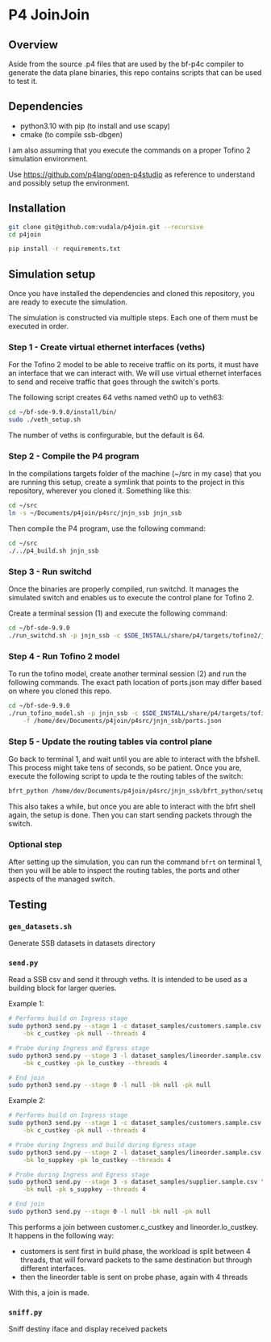 # P4 JoinJoin

## Overview 

Aside from the source .p4 files that are used by the bf-p4c compiler to generate
the data plane binaries, this repo contains scripts that can be used to test it.

## Dependencies
- python3.10 with pip (to install and use scapy)
- cmake (to compile ssb-dbgen)

I am also assuming that you execute the commands on a proper Tofino 2 simulation
environment.

Use https://github.com/p4lang/open-p4studio as reference to understand and
possibly setup the environment.

## Installation 
```bash
git clone git@github.com:vudala/p4join.git --recursive
cd p4join

pip install -r requirements.txt
```

## Simulation setup

Once you have installed the dependencies and cloned this repository, you are
ready to execute the simulation.

The simulation is constructed via multiple steps. Each one of them must be 
executed in order.


### Step 1 - Create virtual ethernet interfaces (veths)

For the Tofino 2 model to be able to receive traffic on its ports, it must have
an interface that we can interact with. We will use virtual ethernet interfaces
to send and receive traffic that goes through the switch's ports.

The following script creates 64 veths named veth0 up to veth63:

```bash
cd ~/bf-sde-9.9.0/install/bin/
sudo ./veth_setup.sh
```

The number of veths is confirgurable, but the default is 64.

### Step 2 - Compile the P4 program

In the compilations targets folder of the machine (~/src in my case) that
you are running this setup, create a symlink that points to the project in this
repository, wherever you cloned it. Something like this:

```bash
cd ~/src
ln -s ~/Documents/p4join/p4src/jnjn_ssb jnjn_ssb
```

Then compile the P4 program, use the following command:
```bash
cd ~/src
./../p4_build.sh jnjn_ssb
```

### Step 3 - Run switchd

Once the binaries are properly compiled, run switchd. It manages the 
simulated switch and enables us to execute the control plane for Tofino 2.

Create a terminal session (1) and execute the following command:

```bash
cd ~/bf-sde-9.9.0
./run_switchd.sh -p jnjn_ssb -c $SDE_INSTALL/share/p4/targets/tofino2/jnjn_ssb/jnjn_ssb.conf --arch tf2
```

### Step 4 - Run Tofino 2 model

To run the tofino model, create another terminal session (2) and run the 
following commands. The exact path location of ports.json may differ based on
where you cloned this repo.

```bash
cd ~/bf-sde-9.9.0
./run_tofino_model.sh -p jnjn_ssb -c $SDE_INSTALL/share/p4/targets/tofino2/jnjn_ssb/jnjn_ssb.conf --arch tf2 \
    -f /home/dev/Documents/p4join/p4src/jnjn_ssb/ports.json
```

### Step 5 - Update the routing tables via control plane

Go back to terminal 1, and wait until you are able to interact with the bfshell.
This process might take tens of seconds, so be patient.
Once you are, execute the following script to upda      te the routing tables of the
switch:

```bash
bfrt_python /home/dev/Documents/p4join/p4src/jnjn_ssb/bfrt_python/setup.py true
```

This also takes a while, but once you are able to interact with the bfrt shell
again, the setup is done.
Then you can start sending packets through the switch.

### Optional step

After setting up the simulation, you can run the command `bfrt` on terminal 1,
then you will be able to inspect the routing tables, the ports and other aspects
of the managed switch.

## Testing

### `gen_datasets.sh`

Generate SSB datasets in datasets directory

### `send.py`
Read a SSB csv and send it through veths. It is intended to be used as a
building block for larger queries.

Example 1:
```bash
# Performs build on Ingress stage
sudo python3 send.py --stage 1 -c dataset_samples/customers.sample.csv \
    -bk c_custkey -pk null --threads 4

# Probe during Ingress and Egress stage
sudo python3 send.py --stage 3 -l dataset_samples/lineorder.sample.csv \
    -bk c_custkey -pk lo_custkey --threads 4

# End join
sudo python3 send.py --stage 0 -l null -bk null -pk null
```

Example 2:
```bash
# Performs build on Ingress stage
sudo python3 send.py --stage 1 -c dataset_samples/customers.sample.csv \
    -bk c_custkey -pk null --threads 4

# Probe during Ingress and build during Egress stage
sudo python3 send.py --stage 2 -l dataset_samples/lineorder.sample.csv \
    -bk lo_suppkey -pk lo_custkey --threads 4

# Probe during Ingress and Egress stage
sudo python3 send.py --stage 3 -s dataset_samples/supplier.sample.csv \
    -bk null -pk s_suppkey --threads 4

# End join
sudo python3 send.py --stage 0 -l null -bk null -pk null
```

This performs a join between customer.c_custkey and lineorder.lo_custkey.
It happens in the following way:
- customers is sent first in build phase, the workload is split between 4
threads, that will forward packets to the same destination but through different
interfaces.
- then the lineorder table is sent on probe phase, again with 4 threads

With this, a join is made.


### `sniff.py`

Sniff destiny iface and display received packets
